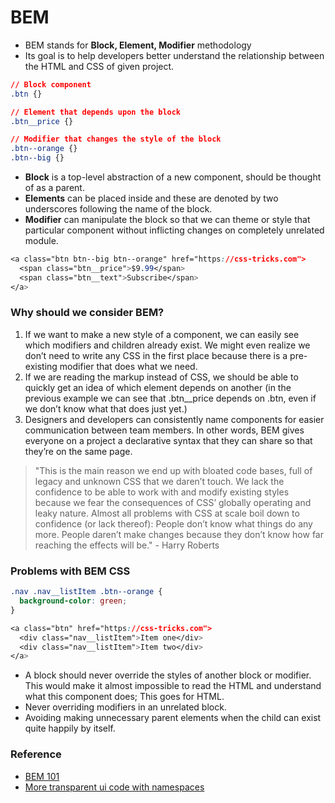 # BEM

- BEM stands for **Block, Element, Modifier** methodology
- Its goal is to help developers better understand the relationship between the HTML and CSS of given project.

```css
// Block component
.btn {}

// Element that depends upon the block
.btn__price {}

// Modifier that changes the style of the block
.btn--orange {}
.btn--big {}
```

- **Block** is a top-level abstraction of a new component, should be thought of as a parent.
- **Elements** can be placed inside and these are denoted by two underscores following the name of the block.
- **Modifier** can manipulate the block so that we can theme or style that particular component without inflicting changes on completely unrelated module.

```css
<a class="btn btn--big btn--orange" href="https://css-tricks.com">
  <span class="btn__price">$9.99</span>
  <span class="btn__text">Subscribe</span>
</a>
```

### Why should we consider BEM?

1. If we want to make a new style of a component, we can easily see which modifiers and children already exist. We might even realize we don’t need to write any CSS in the first place because there is a pre-existing modifier that does what we need.
2. If we are reading the markup instead of CSS, we should be able to quickly get an idea of which element depends on another (in the previous example we can see that .btn\_\_price depends on .btn, even if we don’t know what that does just yet.)
3. Designers and developers can consistently name components for easier communication between team members. In other words, BEM gives everyone on a project a declarative syntax that they can share so that they’re on the same page.

> "This is the main reason we end up with bloated code bases, full of legacy and unknown CSS that we daren’t touch. We lack the confidence to be able to work with and modify existing styles because we fear the consequences of CSS’ globally operating and leaky nature. Almost all problems with CSS at scale boil down to confidence (or lack thereof): People don’t know what things do any more. People daren’t make changes because they don’t know how far reaching the effects will be." - Harry Roberts

### Problems with BEM CSS

```css
.nav .nav__listItem .btn--orange {
  background-color: green;
}

<a class="btn" href="https://css-tricks.com">
  <div class="nav__listItem">Item one</div>
  <div class="nav__listItem">Item two</div>
</a>
```

- A block should never override the styles of another block or modifier. This would make it almost impossible to read the HTML and understand what this component does; This goes for HTML.
- Never overriding modifiers in an unrelated block.
- Avoiding making unnecessary parent elements when the child can exist quite happily by itself.

### Reference

- [BEM 101](https://css-tricks.com/bem-101/#:~:text=The%20Block%2C%20Element%2C%20Modifier%20methodology,CSS%20in%20a%20given%20project.)
- [More transparent ui code with namespaces](https://csswizardry.com/2015/03/more-transparent-ui-code-with-namespaces/)
